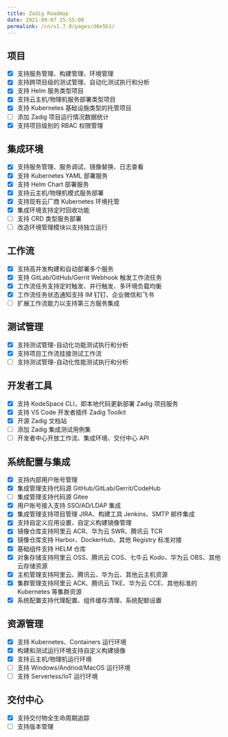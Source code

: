 ```yaml
---
title: Zadig Roadmap
date: 2021-09-07 15:55:00
permalink: /cn/v1.7.0/pages/d6e5b1/
---
```

## 项目
- [x] 支持服务管理、构建管理、环境管理
- [x] 支持跨项目级的测试管理、自动化测试执行和分析
- [x] 支持 Helm 服务类型项目
- [x] 支持云主机/物理机服务部署类型项目
- [x] 支持 Kubernetes 基础设施类型的托管项目
- [ ] 添加 Zadig 项目运行情况数据统计
- [x] 支持项目级别的 RBAC 权限管理
## 集成环境
- [x] 支持服务管理、服务调试、镜像替换、日志查看
- [x] 支持 Kubernetes YAML 部署服务
- [x] 支持 Helm Chart 部署服务
- [x] 支持云主机/物理机模式服务部署
- [x] 支持现有云厂商 Kubernetes 环境托管
- [x] 集成环境支持定时回收功能
- [ ] 支持 CRD 类型服务部署
- [ ] 改造环境管理模块以支持独立运行
## 工作流
- [x] 支持高并发构建和自动部署多个服务
- [x] 支持 GitLab/GitHub/Gerrit Webhook 触发工作流任务
- [x] 工作流任务支持定时触发、并行触发、多环境负载均衡
- [x] 工作流任务状态通知支持 IM 钉钉、企业微信和飞书
- [ ] 扩展工作流能力以支持第三方服务集成
## 测试管理
- [x] 支持测试管理-自动化功能测试执行和分析
- [x] 支持项目工作流挂接测试工作流
- [ ] 支持测试管理-自动化性能测试执行和分析
## 开发者工具
- [x] 支持 KodeSpace CLI，即本地代码更新部署 Zadig 项目服务
- [x] 支持 VS Code 开发者插件 Zadig Toolkit
- [x] 开源 Zadig 文档站
- [ ] 添加 Zadig 集成测试用例集
- [ ] 开发者中心开放工作流、集成环境、交付中心 API
## 系统配置与集成
- [x] 支持内部用户账号管理
- [x] 集成管理支持代码源 GitHub/GitLab/Gerrit/CodeHub
- [ ] 集成管理支持代码源 Gitee
- [x] 用户账号接入支持 SSO/AD/LDAP 集成
- [x] 集成管理支持项目管理 JIRA、构建工具 Jenkins、SMTP 邮件集成
- [x] 支持自定义应用设置、自定义构建镜像管理
- [x] 镜像仓库支持阿里云 ACR、华为云 SWR、腾讯云 TCR
- [x] 镜像仓库支持 Harbor、DockerHub、其他 Registry 标准对接
- [x] 基础组件支持 HELM 仓库
- [x] 对象存储支持阿里云 OSS、腾讯云 COS、七牛云 Kodo、华为云 OBS、其他云存储资源
- [x] 主机管理支持阿里云、腾讯云、华为云、其他云主机资源
- [x] 集群管理支持阿里云 ACK、腾讯云 TKE、华为云 CCE、其他标准的 Kubernetes 等集群资源
- [x] 系统配置支持代理配置、组件缓存清理、系统配额设置
## 资源管理
- [x] 支持 Kubernetes、Containers 运行环境
- [x] 构建和测试运行环境支持自定义构建镜像
- [x] 支持云主机/物理机运行环境
- [ ] 支持 Windows/Andriod/MacOS 运行环境
- [ ] 支持 Serverless/IoT 运行环境
## 交付中心
- [x] 支持交付物全生命周期追踪
- [ ] 支持版本管理
